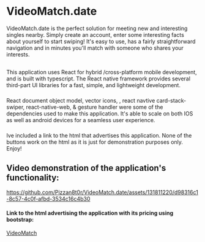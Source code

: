 # VideoMatch.date
VideoMatch.date is the perfect solution for meeting new and interesting singles nearby. Simply create an account, enter some interesting facts about yourself to start
swiping! It's easy to use, has a fairly straightforward navigation and in minutes you'll match with someone who shares your interests.
##
This application uses React for hybrid /cross-platform mobile development, and is built with typescript. The React native framework provides several third-part UI libraries 
for a fast, simple, and lightweight development.
###
React document object model, vector icons, , react navtive card-stack-swiper, react-native-web, & gesture handler were some of the dependencies used to make this application. It's able to scale on both IOS as well as android devices for a seamless user experience. 
###
Ive included a link to the html that advertises this application. None of the buttons work on the html as it is just for demonstration purposes only. Enjoy!

## Video demonstration of the application's functionality:

https://github.com/Pizzan8t0r/VideoMatch.date/assets/131811220/d98316c1-8c57-4c0f-afbd-3534c16c4b30

#### Link to the html advertising the application with its pricing using bootstrap:
[VideoMatch](https://vmatch.vercel.app)

